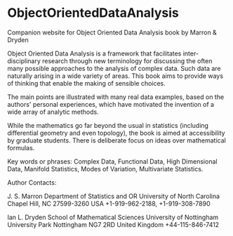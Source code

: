 # ObjectOrientedDataAnalysis
Companion website for Object Oriented Data Analysis book by Marron &amp; Dryden

Object Oriented Data Analysis is a framework that facilitates inter-disciplinary research through new terminology for discussing the often many possible approaches to the analysis of complex data. Such data are naturally arising in a wide variety of areas. This book aims to provide ways of thinking that enable the making of sensible choices. 

The main points are illustrated with many real data examples, based on the authors' personal experiences, which have motivated the invention of a wide array of analytic methods. 

While the mathematics go far beyond the usual in statistics (including differential geometry and even topology), the book is aimed at accessibility by graduate students. There is deliberate focus on ideas over mathematical formulas. 



Key words or phrases:  Complex Data, Functional Data, High Dimensional Data, Manifold Statistics, Modes of Variation, Multivariate Statistics.

Author Contacts:

J. S. Marron
Department of Statistics and OR
University of North Carolina
Chapel Hill,  NC  27599-3260
USA
+1-919-962-2188, +1-919-308-7890

Ian L. Dryden
School of Mathematical Sciences
University of Nottingham
University Park
Nottingham NG7 2RD
United Kingdom
+44-115-846-7412


